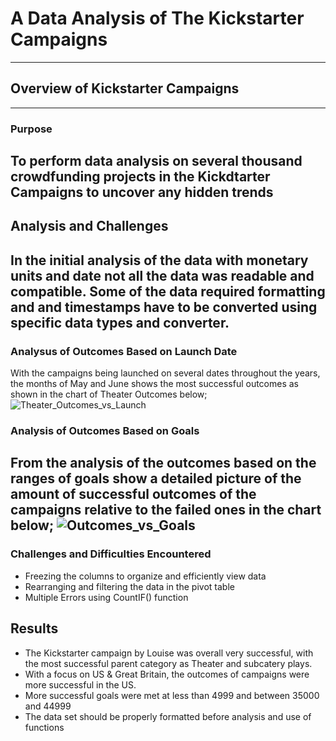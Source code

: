 # A Data Analysis of The Kickstarter Campaigns
---
## Overview of Kickstarter Campaigns
---
### Purpose
To perform data analysis on several thousand crowdfunding projects in the Kickdtarter Campaigns to uncover any hidden trends
---
## Analysis and Challenges
In the initial analysis of the data with monetary units and date not all the data was readable and compatible. Some of the data required formatting and and timestamps have to be converted using specific data types and converter.
---
### Analysus of Outcomes Based on Launch Date
With the campaigns being launched on several dates throughout the years, the months of May and June shows the most successful outcomes as shown in the chart of Theater Outcomes below;
![Theater_Outcomes_vs_Launch](https://user-images.githubusercontent.com/111805716/187821945-f7cc1f7e-80e9-4a2b-b2a3-67a1227d431b.png)

### Analysis of Outcomes Based on Goals
From the analysis of the outcomes based on the ranges of goals show a detailed picture of the amount of successful outcomes of the campaigns relative to the failed ones in the chart below;
![Outcomes_vs_Goals](https://user-images.githubusercontent.com/111805716/187822756-64d19282-05a6-4eac-9a8a-c60d3c3b759e.png)
---
### Challenges and Difficulties Encountered
* Freezing the columns to organize and efficiently view data
* Rearranging and filtering the data in the pivot table
* Multiple Errors using CountIF() function
## Results
- The Kickstarter campaign by Louise was overall very successful, with the most successful parent category as Theater and subcatery plays. 
- With a focus on US & Great Britain, the outcomes of campaigns were more successful in the US.
- More successful goals were met at less than 4999 and between 35000 and 44999
- The data set should be properly formatted before analysis and use of functions
